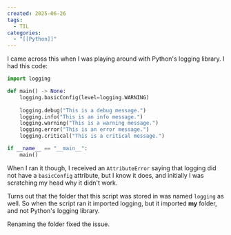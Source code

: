 ```yaml
---
created: 2025-06-26
tags:
  - TIL
categories:
  - "[[Python]]"
---
```


I came across this when I was playing around with Python's logging library. I had this code:

```python
import logging

def main() -> None:
	logging.basicConfig(level=logging.WARNING)
	
	logging.debug("This is a debug message.")
	logging.info("This is an info message.")
	logging.warning("This is a warning message.")
	logging.error("This is an error message.")
	logging.critical("This is a critical message.")

if __name__ == "__main__":
	main()
```

When I ran it though, I received an `AttributeError` saying that logging did not have a `basicConfig` attribute, but I know it does, and initially I was scratching my head why it didn't work. 

Turns out that the folder that this script was stored in was named `logging` as well. So when the script ran it imported logging, but it imported **my** folder, and not Python's logging library. 

Renaming the folder fixed the issue. 

